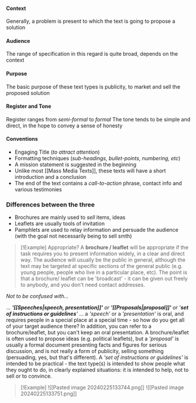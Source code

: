 #### Context
Generally, a problem is present to which the text is going to propose a solution

#### Audience
The range of specification in this regard is quite broad, depends on the context

#### Purpose
The basic purpose of these text types is publicity, to market and sell the proposed solution

#### Register and Tone
Register ranges from *semi-formal* to *formal*
The tone tends to be simple and direct, in the hope to convey a sense of honesty 

#### Conventions
- Engaging Title (*to attract attention*)
- Formatting techniques (*sub-headings, bullet-points, numbering, etc*)
- A mission statement is suggested in the beginning
- Unlike most [[Mass Media Texts]], these texts will have a short introduction and a conclusion
- The end of the text contains a *call-to-action* phrase, contact info and various testimonies

### Differences between the three
- Brochures are mainly used to *sell* items, ideas
- Leaflets are usually tools of invitation
- Pamphlets are used to relay information and persuade the audience (with the goal not necessarily being to sell smth)

> [!Example] Appropriate?
> A **brochure / leaflet** will be appropriate if the task requires you to present information widely, in a clear and direct way. The audience will usually be the public in general, although the text may be targeted at specific sections of the general public (e.g. young people, people who live in a particular place, etc). The point is that a brochure/ leaflet can be 'broadcast' - it can be given out freely to anybody, and you don't need contact addresses. 
>
_Not to be confused with..._
>
... **_'[[Speeches|speech, presentation]]'_** _or **'[[Proposals|proposal]]'** or '**set of instructions or guidelines**'_ ... a _'speech'_ or a _'presentation'_ is oral, and requires people in a special place at a special time - so how do you get all of your target audience there? In addition, you can refer to a brochure/leaflet, but you can't keep an oral presentation. A brochure/leaflet is often used to propose ideas (e.g. political leaflets), but a _'proposal'_ is usually a formal document presenting facts and figures for serious discussion, and is not really a form of publicity, selling something (persuading, yes, but that's different). A _'set of instructions or guidelines'_ is intended to be practical - the text type(s) is intended to show people what they ought to do, in clearly explained situations: it is intended to help, not to sell or to convince.

> [!Example]
> ![[Pasted image 20240225133744.png]]
> ![[Pasted image 20240225133751.png]]

